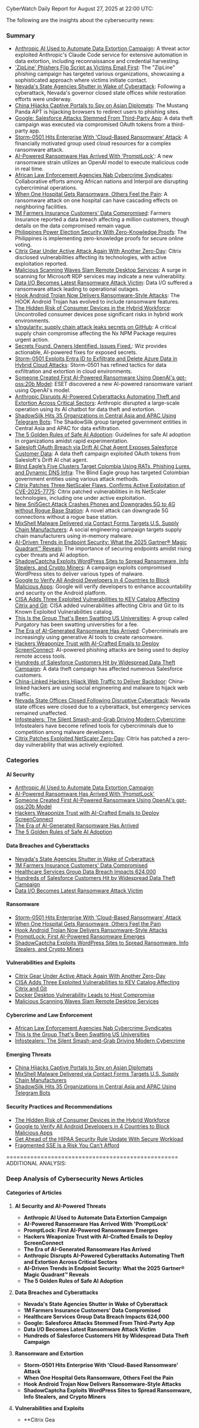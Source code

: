 CyberWatch Daily Report for August 27, 2025 at 22:00 UTC:

The following are the insights about the cybersecurity news:

### Summary
- [Anthropic AI Used to Automate Data Extortion Campaign](https://www.darkreading.com/cyberattacks-data-breaches/anthropic-ai-automate-data-extortion-campaign): A threat actor exploited Anthropic's Claude Code service for extensive automation in data extortion, including reconnaissance and credential harvesting.
- ['ZipLine' Phishers Flip Script as Victims Email First](https://www.darkreading.com/cyberattacks-data-breaches/zipline-phishers-victims-email-first): The "ZipLine" phishing campaign has targeted various organizations, showcasing a sophisticated approach where victims initiate contact.
- [Nevada's State Agencies Shutter in Wake of Cyberattack](https://www.darkreading.com/cyberattacks-data-breaches/nevada-state-agencies-cyberattack): Following a cyberattack, Nevada's governor closed state offices while restoration efforts were underway.
- [China Hijacks Captive Portals to Spy on Asian Diplomats](https://www.darkreading.com/cyberattacks-data-breaches/china-hijacks-captive-portals-spy-asian-diplomats): The Mustang Panda APT is hijacking browsers to redirect users to phishing sites.
- [Google: Salesforce Attacks Stemmed From Third-Party App](https://www.darkreading.com/cyberattacks-data-breaches/google-salesforce-attacks-third-party-app): A data theft campaign was executed via compromised OAuth tokens from a third-party app.
- [Storm-0501 Hits Enterprise With 'Cloud-Based Ransomware' Attack](https://www.darkreading.com/cloud-security/storm-0501-cloud-based-ransomware-attack): A financially motivated group used cloud resources for a complex ransomware attack.
- [AI-Powered Ransomware Has Arrived With 'PromptLock'](https://www.darkreading.com/vulnerabilities-threats/ai-powered-ransomware-promptlock): A new ransomware strain utilizes an OpenAI model to execute malicious code in real time.
- [African Law Enforcement Agencies Nab Cybercrime Syndicates](https://www.darkreading.com/cyberattacks-data-breaches/african-law-enforcement-agencies-nab-cybercrime-syndicates): Collaborative efforts among African nations and Interpol are disrupting cybercriminal operations.
- [When One Hospital Gets Ransomware, Others Feel the Pain](https://www.darkreading.com/cybersecurity-operations/hospital-gets-ransomware-others-feel-pain): A ransomware attack on one hospital can have cascading effects on neighboring facilities.
- [1M Farmers Insurance Customers' Data Compromised](https://www.darkreading.com/cyberattacks-data-breaches/farmers-insurance-data-compromised): Farmers Insurance reported a data breach affecting a million customers, though details on the data compromised remain vague.
- [Philippines Power Election Security With Zero-Knowledge Proofs](https://www.darkreading.com/identity-access-management-security/philippines-rely-on-zero-knowledge-proofs-for-election-security): The Philippines is implementing zero-knowledge proofs for secure online voting.
- [Citrix Gear Under Active Attack Again With Another Zero-Day](https://www.darkreading.com/vulnerabilities-threats/citrix-zero-day-under-active-attack): Citrix disclosed vulnerabilities affecting its technologies, with active exploitation reported.
- [Malicious Scanning Waves Slam Remote Desktop Services](https://www.darkreading.com/cyber-risk/malicious-scanning-remote-desktop-services): A surge in scanning for Microsoft RDP services may indicate a new vulnerability.
- [Data I/O Becomes Latest Ransomware Attack Victim](https://www.darkreading.com/cyberattacks-data-breaches/data-io-ransomware-attack): Data I/O suffered a ransomware attack leading to operational outages.
- [Hook Android Trojan Now Delivers Ransomware-Style Attacks](https://www.darkreading.com/endpoint-security/hook-android-trojan-ransomware-attacks): The HOOK Android Trojan has evolved to include ransomware features.
- [The Hidden Risk of Consumer Devices in the Hybrid Workforce](https://www.darkreading.com/cyberattacks-data-breaches/hidden-risk-consumer-devices-hybrid-workforce): Uncontrolled consumer devices pose significant risks in hybrid work environments.
- [s1ngularity: supply chain attack leaks secrets on GitHub](https://www.wiz.io/blog/s1ngularity-supply-chain-attack): A critical supply chain compromise affecting the Nx NPM Package requires urgent action.
- [Secrets Found. Owners Identified. Issues Fixed.](https://www.wiz.io/blog/secrets-found-owners-identified-issues-resolved): Wiz provides actionable, AI-powered fixes for exposed secrets.
- [Storm-0501 Exploits Entra ID to Exfiltrate and Delete Azure Data in Hybrid Cloud Attacks](https://thehackernews.com/2025/08/storm-0501-exploits-entra-id-to.html): Storm-0501 has refined tactics for data exfiltration and extortion in cloud environments.
- [Someone Created First AI-Powered Ransomware Using OpenAI's gpt-oss:20b Model](https://thehackernews.com/2025/08/someone-created-first-ai-powered.html): ESET discovered a new AI-powered ransomware variant using OpenAI's model.
- [Anthropic Disrupts AI-Powered Cyberattacks Automating Theft and Extortion Across Critical Sectors](https://thehackernews.com/2025/08/anthropic-disrupts-ai-powered.html): Anthropic disrupted a large-scale operation using its AI chatbot for data theft and extortion.
- [ShadowSilk Hits 35 Organizations in Central Asia and APAC Using Telegram Bots](https://thehackernews.com/2025/08/shadowsilk-hits-36-government-targets.html): The ShadowSilk group targeted government entities in Central Asia and APAC for data exfiltration.
- [The 5 Golden Rules of Safe AI Adoption](https://thehackernews.com/2025/08/the-5-golden-rules-of-safe-ai-adoption.html): Guidelines for safe AI adoption in organizations amidst rapid experimentation.
- [Salesloft OAuth Breach via Drift AI Chat Agent Exposes Salesforce Customer Data](https://thehackernews.com/2025/08/salesloft-oauth-breach-via-drift-ai.html): A data theft campaign exploited OAuth tokens from Salesloft's Drift AI chat agent.
- [Blind Eagle’s Five Clusters Target Colombia Using RATs, Phishing Lures, and Dynamic DNS Infra](https://thehackernews.com/2025/08/blind-eagles-five-clusters-target.html): The Blind Eagle group has targeted Colombian government entities using various attack methods.
- [Citrix Patches Three NetScaler Flaws, Confirms Active Exploitation of CVE-2025-7775](https://thehackernews.com/2025/08/citrix-patches-three-netscaler-flaws.html): Citrix patched vulnerabilities in its NetScaler technologies, including one under active exploitation.
- [New Sni5Gect Attack Crashes Phones and Downgrades 5G to 4G without Rogue Base Station](https://thehackernews.com/2025/08/new-sni5gect-attack-crashes-phones-and.html): A novel attack can downgrade 5G connections without a rogue base station.
- [MixShell Malware Delivered via Contact Forms Targets U.S. Supply Chain Manufacturers](https://thehackernews.com/2025/08/mixshell-malware-delivered-via-contact.html): A social engineering campaign targets supply chain manufacturers using in-memory malware.
- [AI-Driven Trends in Endpoint Security: What the 2025 Gartner® Magic Quadrant™ Reveals](https://thehackernews.com/2025/07/ai-driven-trends-in-endpoint-security.html): The importance of securing endpoints amidst rising cyber threats and AI adoption.
- [ShadowCaptcha Exploits WordPress Sites to Spread Ransomware, Info Stealers, and Crypto Miners](https://thehackernews.com/2025/08/shadowcaptcha-exploits-wordpress-sites.html): A campaign exploits compromised WordPress sites to deliver various types of malware.
- [Google to Verify All Android Developers in 4 Countries to Block Malicious Apps](https://thehackernews.com/2025/08/google-to-verify-all-android-developers.html): Google will verify developers to enhance accountability and security on the Android platform.
- [CISA Adds Three Exploited Vulnerabilities to KEV Catalog Affecting Citrix and Git](https://thehackernews.com/2025/08/cisa-adds-three-exploited.html): CISA added vulnerabilities affecting Citrix and Git to its Known Exploited Vulnerabilities catalog.
- [This Is the Group That's Been Swatting US Universities](https://www.wired.com/story/purgatory-gores-swatting-us-universities/): A group called Purgatory has been swatting universities for a fee.
- [The Era of AI-Generated Ransomware Has Arrived](https://www.wired.com/story/the-era-of-ai-generated-ransomware-has-arrived/): Cybercriminals are increasingly using generative AI tools to create ransomware.
- [Hackers Weaponize Trust with AI-Crafted Emails to Deploy ScreenConnect](https://www.securityweek.com/hackers-weaponize-trust-with-ai-crafted-emails-to-deploy-screenconnect/): AI-powered phishing attacks are being used to deploy remote access tools.
- [Hundreds of Salesforce Customers Hit by Widespread Data Theft Campaign](https://www.securityweek.com/hundreds-of-salesforce-customers-hit-by-widespread-data-theft-campaign/): A data theft campaign has affected numerous Salesforce customers.
- [China-Linked Hackers Hijack Web Traffic to Deliver Backdoor](https://www.securityweek.com/china-linked-hackers-hijack-web-traffic-to-deliver-backdoor/): China-linked hackers are using social engineering and malware to hijack web traffic.
- [Nevada State Offices Closed Following Disruptive Cyberattack](https://www.securityweek.com/nevada-state-offices-closed-following-disruptive-cyberattack/): Nevada state offices were closed due to a cyberattack, but emergency services remained unaffected.
- [Infostealers: The Silent Smash-and-Grab Driving Modern Cybercrime](https://www.securityweek.com/infostealers-the-silent-smash-and-grab-driving-modern-cybercrime/): Infostealers have become refined tools for cybercriminals due to competition among malware developers.
- [Citrix Patches Exploited NetScaler Zero-Day](https://www.securityweek.com/citrix-patches-exploited-netscaler-zero-day/): Citrix has patched a zero-day vulnerability that was actively exploited.

### Categories

#### AI Security
- [Anthropic AI Used to Automate Data Extortion Campaign](https://www.darkreading.com/cyberattacks-data-breaches/anthropic-ai-automate-data-extortion-campaign)
- [AI-Powered Ransomware Has Arrived With 'PromptLock'](https://www.darkreading.com/vulnerabilities-threats/ai-powered-ransomware-promptlock)
- [Someone Created First AI-Powered Ransomware Using OpenAI's gpt-oss:20b Model](https://thehackernews.com/2025/08/someone-created-first-ai-powered.html)
- [Hackers Weaponize Trust with AI-Crafted Emails to Deploy ScreenConnect](https://www.securityweek.com/hackers-weaponize-trust-with-ai-crafted-emails-to-deploy-screenconnect/)
- [The Era of AI-Generated Ransomware Has Arrived](https://www.wired.com/story/the-era-of-ai-generated-ransomware-has-arrived/)
- [The 5 Golden Rules of Safe AI Adoption](https://thehackernews.com/2025/08/the-5-golden-rules-of-safe-ai-adoption.html)

#### Data Breaches and Cyberattacks
- [Nevada's State Agencies Shutter in Wake of Cyberattack](https://www.darkreading.com/cyberattacks-data-breaches/nevada-state-agencies-cyberattack)
- [1M Farmers Insurance Customers' Data Compromised](https://www.darkreading.com/cyberattacks-data-breaches/farmers-insurance-data-compromised)
- [Healthcare Services Group Data Breach Impacts 624,000](https://www.securityweek.com/healthcare-services-group-data-breach-impacts-624000/)
- [Hundreds of Salesforce Customers Hit by Widespread Data Theft Campaign](https://www.securityweek.com/hundreds-of-salesforce-customers-hit-by-widespread-data-theft-campaign/)
- [Data I/O Becomes Latest Ransomware Attack Victim](https://www.darkreading.com/cyberattacks-data-breaches/data-io-ransomware-attack)

#### Ransomware
- [Storm-0501 Hits Enterprise With 'Cloud-Based Ransomware' Attack](https://www.darkreading.com/cloud-security/storm-0501-cloud-based-ransomware-attack)
- [When One Hospital Gets Ransomware, Others Feel the Pain](https://www.darkreading.com/cybersecurity-operations/hospital-gets-ransomware-others-feel-pain)
- [Hook Android Trojan Now Delivers Ransomware-Style Attacks](https://www.darkreading.com/endpoint-security/hook-android-trojan-ransomware-attacks)
- [PromptLock: First AI-Powered Ransomware Emerges](https://www.securityweek.com/promptlock-first-ai-powered-ransomware-emerges/)
- [ShadowCaptcha Exploits WordPress Sites to Spread Ransomware, Info Stealers, and Crypto Miners](https://thehackernews.com/2025/08/shadowcaptcha-exploits-wordpress-sites.html)

#### Vulnerabilities and Exploits
- [Citrix Gear Under Active Attack Again With Another Zero-Day](https://www.darkreading.com/vulnerabilities-threats/citrix-zero-day-under-active-attack)
- [CISA Adds Three Exploited Vulnerabilities to KEV Catalog Affecting Citrix and Git](https://thehackernews.com/2025/08/cisa-adds-three-exploited.html)
- [Docker Desktop Vulnerability Leads to Host Compromise](https://www.securityweek.com/docker-desktop-vulnerability-leads-to-host-compromise/)
- [Malicious Scanning Waves Slam Remote Desktop Services](https://www.darkreading.com/cyber-risk/malicious-scanning-remote-desktop-services)

#### Cybercrime and Law Enforcement
- [African Law Enforcement Agencies Nab Cybercrime Syndicates](https://www.darkreading.com/cyberattacks-data-breaches/african-law-enforcement-agencies-nab-cybercrime-syndicates)
- [This Is the Group That's Been Swatting US Universities](https://www.wired.com/story/purgatory-gores-swatting-us-universities/)
- [Infostealers: The Silent Smash-and-Grab Driving Modern Cybercrime](https://www.securityweek.com/infostealers-the-silent-smash-and-grab-driving-modern-cybercrime/)

#### Emerging Threats
- [China Hijacks Captive Portals to Spy on Asian Diplomats](https://www.darkreading.com/cyberattacks-data-breaches/china-hijacks-captive-portals-spy-asian-diplomats)
- [MixShell Malware Delivered via Contact Forms Targets U.S. Supply Chain Manufacturers](https://thehackernews.com/2025/08/mixshell-malware-delivered-via-contact.html)
- [ShadowSilk Hits 35 Organizations in Central Asia and APAC Using Telegram Bots](https://thehackernews.com/2025/08/shadowsilk-hits-36-government-targets.html)

#### Security Practices and Recommendations
- [The Hidden Risk of Consumer Devices in the Hybrid Workforce](https://www.darkreading.com/cyberattacks-data-breaches/hidden-risk-consumer-devices-hybrid-workforce)
- [Google to Verify All Android Developers in 4 Countries to Block Malicious Apps](https://thehackernews.com/2025/08/google-to-verify-all-android-developers.html)
- [Get Ahead of the HIPAA Security Rule Update With Secure Workload](https://blogs.cisco.com/security/get-ahead-of-hipaa-security-rule-update-with-secure-workload/)
- [Fragmented SSE Is a Risk You Can’t Afford](https://blogs.cisco.com/security/fragmented-sse-is-a-risk-you-cant-afford/)

==================================================
ADDITIONAL ANALYSIS:

### Deep Analysis of Cybersecurity News Articles

#### Categories of Articles

1. **AI Security and AI-Powered Threats**
   - **Anthropic AI Used to Automate Data Extortion Campaign**
   - **AI-Powered Ransomware Has Arrived With 'PromptLock'**
   - **PromptLock: First AI-Powered Ransomware Emerges**
   - **Hackers Weaponize Trust with AI-Crafted Emails to Deploy ScreenConnect**
   - **The Era of AI-Generated Ransomware Has Arrived**
   - **Anthropic Disrupts AI-Powered Cyberattacks Automating Theft and Extortion Across Critical Sectors**
   - **AI-Driven Trends in Endpoint Security: What the 2025 Gartner® Magic Quadrant™ Reveals**
   - **The 5 Golden Rules of Safe AI Adoption**

2. **Data Breaches and Cyberattacks**
   - **Nevada's State Agencies Shutter in Wake of Cyberattack**
   - **1M Farmers Insurance Customers' Data Compromised**
   - **Healthcare Services Group Data Breach Impacts 624,000**
   - **Google: Salesforce Attacks Stemmed From Third-Party App**
   - **Data I/O Becomes Latest Ransomware Attack Victim**
   - **Hundreds of Salesforce Customers Hit by Widespread Data Theft Campaign**

3. **Ransomware and Extortion**
   - **Storm-0501 Hits Enterprise With 'Cloud-Based Ransomware' Attack**
   - **When One Hospital Gets Ransomware, Others Feel the Pain**
   - **Hook Android Trojan Now Delivers Ransomware-Style Attacks**
   - **ShadowCaptcha Exploits WordPress Sites to Spread Ransomware, Info Stealers, and Crypto Miners**

4. **Vulnerabilities and Exploits**
   - **Citrix Gea